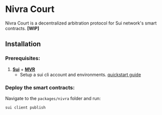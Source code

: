 # Nivra Court
Nivra Court is a decentralized arbitration protocol for Sui network's smart contracts. **[WIP]**

## Installation

### Prerequisites:
1. [**Sui**](https://move-book.com/before-we-begin/install-sui) + [**MVR**](https://move-book.com/before-we-begin/install-move-registry-cli)
    - Setup a sui cli account and environments. [quickstart guide](https://github.com/NivraLabs/Sui-QSG)

### Deploy the smart contracts:

Navigate to the `packages/nivra` folder and run:
```
sui client publish
```

